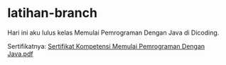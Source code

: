 # latihan-branch

Hari ini aku lulus kelas Memulai Pemrograman Dengan Java di Dicoding.

Sertifikatnya: [Sertifikat Kompetensi Memulai Pemrograman Dengan Java.pdf](https://github.com/dicodingacademy/pengalaman-belajar/files/12545872/sertifikat_course_60_11531_190521165919.pdf)
